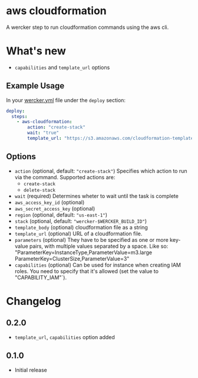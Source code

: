# aws cloudformation

A wercker step to run cloudformation commands using the aws cli.

# What's new

- `capabilities` and `template_url` options

## Example Usage

In your [wercker.yml](http://devcenter.wercker.com/articles/werckeryml/) file under the `deploy` section:

``` yaml
deploy:
  steps:
    - aws-cloudformation:
        action: "create-stack"
        wait: "true"
        template_url: "https://s3.amazonaws.com/cloudformation-templates-us-east-1/WordPress_Single_Instance_With_RDS.template"
```

## Options

* `action` (optional, default: `"create-stack"`) Specifies which action to run 
  via the command. Supported actions are:
    * `create-stack`
    * `delete-stack`
* `wait` (required) Determines wheter to wait until the task is complete
* `aws_access_key_id` (optional)
* `aws_secret_access_key` (optional)
* `region` (optional, default: `"us-east-1"`)
* `stack` (optional, default: `"wercker-$WERCKER_BUILD_ID"`)
* `template_body` (optional) cloudformation file as a string
* `template_url` (optional) URL of a cloudformation file.
* `parameters` (optional) They have to be specified as one or more key-value 
   pairs, with multiple values separated by a space. Like so:
   "ParameterKey=InstanceType,ParameterValue=m3.large 
   ParameterKey=ClusterSize,ParameterValue=3"
* `capabilities` (optional) Can be used for instance when creating IAM roles. 
   You need to specify that it's allowed (set the value to "CAPABILITY_IAM"`).

# Changelog

## 0.2.0

- `template_url`, `capabilities` option added


## 0.1.0

- Initial release
